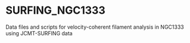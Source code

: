 # SURFING_NGC1333
Data files and scripts for velocity-coherent filament analysis in NGC1333 using JCMT-SURFING data
